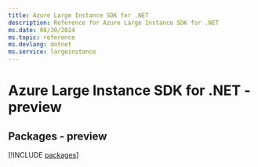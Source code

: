 ```yaml
---
title: Azure Large Instance SDK for .NET
description: Reference for Azure Large Instance SDK for .NET
ms.date: 08/30/2024
ms.topic: reference
ms.devlang: dotnet
ms.service: largeinstance
---
```

# Azure Large Instance SDK for .NET - preview
## Packages - preview
[!INCLUDE [packages](large-instance-index.md)]